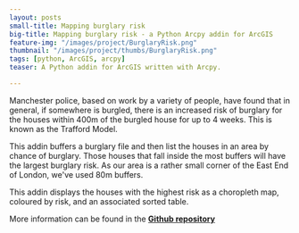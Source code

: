 ```yaml
---
layout: posts
small-title: Mapping burglary risk
big-title: Mapping burglary risk - a Python Arcpy addin for ArcGIS
feature-img: "/images/project/BurglaryRisk.png"
thumbnail: "/images/project/thumbs/BurglaryRisk.png"
tags: [python, ArcGIS, arcpy]
teaser: A Python addin for ArcGIS written with Arcpy.

---
```



Manchester police, based on work by a variety of people, have found that in general, if somewhere is burgled, there is an increased risk of burglary for the houses within 400m of the burgled house for up to 4 weeks. This is known as the Trafford Model.

This addin buffers a burglary file and then list the houses in an area by chance of burglary. Those houses that fall inside the most buffers will have the largest burglary risk. As our area is a rather small corner of the East End of London, we've used 80m buffers.

This addin displays the houses with the highest risk as a choropleth map, coloured by risk, and an associated sorted table.

More information can be found in the [**Github repository**](https://github.com/mednche/AdvancedProgrammingSkills/tree/master/AddinArcGIS)
